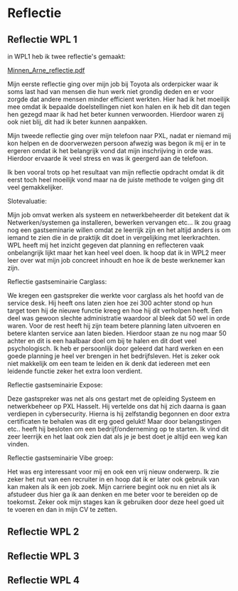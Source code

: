 # Reflectie

## Reflectie WPL 1
in WPL1 heb ik twee reflectie's gemaakt:

[Minnen_Arne_reflectie.pdf](https://github.com/PXL-Digital-SNE-Werkplekleren/portfolio-ArneMinnenPXL/files/13259556/Minnen_Arne_reflectie.pdf)

Mijn eerste reflectie ging over mijn job bij Toyota als orderpicker waar ik soms last had van mensen die hun werk niet grondig deden en er voor zorgde dat andere mensen minder efficient werkten.
Hier had ik het moeilijk mee omdat ik bepaalde doelstellingen niet kon halen en ik heb dit dan tegen hen gezegd maar ik had het beter kunnen verwoorden. Hierdoor waren zij ook niet blij, dit had ik beter kunnen aanpakken.

Mijn tweede reflectie ging over mijn telefoon naar PXL, nadat er niemand mij kon helpen en de doorverwezen persoon afwezig was begon ik mij er in te ergeren omdat ik het belangrijk vond dat mijn inschrijving in orde was. Hierdoor ervaarde ik veel stress en was ik geergerd aan de telefoon.

Ik ben vooral trots op het resultaat van mijn reflectie opdracht omdat ik dit eerst toch heel moeilijk vond maar na de juiste methode te volgen ging dit veel gemakkelijker.

Slotevaluatie:

Mijn job omvat werken als systeem en netwerkbeheerder dit betekent dat ik Netwerken/systemen ga installeren, bewerken vervangen etc...
Ik zou graag nog een gastseminarie willen omdat ze leerrijk zijn en het altijd anders is om iemand te zien die in de praktijk dit doet in vergelijking met leerkrachten.
WPL heeft mij het inzicht gegeven dat planning en reflecteren vaak onbelangrijk lijkt maar het kan heel veel doen.
Ik hoop dat ik in WPL2 meer leer over wat mijn job concreet inhoudt en hoe ik de beste werknemer kan zijn.


Reflectie gastseminairie Carglass:

We kregen een gastspreker die werkte voor carglass als het hoofd van de service desk.
Hij heeft ons laten zien hoe zei 300 achter stond op hun target toen hij de nieuwe functie kreeg en hoe hij dit verholpen heeft.
Een deel was gewoon slechte administratie waardoor al bleek dat 50 wel in orde waren.
Voor de rest heeft hij zijn team betere planning laten uitvoeren en betere klanten service aan laten bieden.
Hierdoor staan ze nu nog maar 50 achter en dit is een haalbaar doel om bij te halen en dit doet veel psychologisch.
Ik heb er persoonlijk door geleerd dat hard werken en een goede planning je heel ver brengen in het bedrijfsleven.
Het is zeker ook niet makkelijk om een team te leiden en ik denk dat iedereen met een leidende functie zeker het extra loon verdient.


Reflectie gastseminairie Expose:

Deze gastspreker was net als ons gestart met de opleiding Systeem en netwerkbeheer op PXL Hasselt.
Hij vertelde ons dat hij zich daarna is gaan verdiepen in cybersecurity. Hierna is hij zelfstandig begonnen en door extra certificaten te behalen was dit erg goed gelukt! Maar door belangstingen etc.. heeft hij besloten om een bedrijf/onderneming op te starten.
Ik vind dit zeer leerrijk en het laat ook zien dat als je je best doet je altijd een weg kan vinden.


Reflectie gastseminairie Vibe groep:

Het was erg interessant voor mij en ook een vrij nieuw onderwerp.
Ik zie zeker het nut van een recruiter in en hoop dat ik er later ook gebruik van kan maken als ik een job zoek.
Mijn carriere begint ook nu en niet als ik afstudeer dus hier ga ik aan denken en me beter voor te bereiden op de toekomst.
Zeker ook mijn stages kan ik gebruiken door deze heel goed uit te voeren en dan in mijn CV te zetten.



## Reflectie WPL 2

## Reflectie WPL 3

## Reflectie WPL 4
